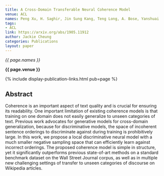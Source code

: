 ```yaml
---
title: A Cross-Domain Transferable Neural Coherence Model
venue: ACL
names: Peng Xu, H. Saghir, Jin Sung Kang, Teng Long, A. Bose, Yanshuai Cao, J. Cheung
tags:
- ACL
link: https://arxiv.org/abs/1905.11912
author: Jackie Cheung
categories: Publications
layout: paper
---
```


*{{ page.names }}*

**{{ page.venue }}**

{% include display-publication-links.html pub=page %}

## Abstract

Coherence is an important aspect of text quality and is crucial for ensuring its readability. One important limitation of existing coherence models is that training on one domain does not easily generalize to unseen categories of text. Previous work advocates for generative models for cross-domain generalization, because for discriminative models, the space of incoherent sentence orderings to discriminate against during training is prohibitively large. In this work, we propose a local discriminative neural model with a much smaller negative sampling space that can efficiently learn against incorrect orderings. The proposed coherence model is simple in structure, yet it significantly outperforms previous state-of-art methods on a standard benchmark dataset on the Wall Street Journal corpus, as well as in multiple new challenging settings of transfer to unseen categories of discourse on Wikipedia articles.